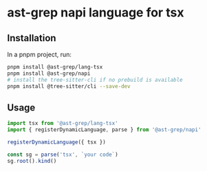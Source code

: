 # ast-grep napi language for tsx

## Installation

In a pnpm project, run:

```bash
pnpm install @ast-grep/lang-tsx
pnpm install @ast-grep/napi
# install the tree-sitter-cli if no prebuild is available
pnpm install @tree-sitter/cli --save-dev
```

## Usage

```js
import tsx from '@ast-grep/lang-tsx'
import { registerDynamicLanguage, parse } from '@ast-grep/napi'

registerDynamicLanguage({ tsx })

const sg = parse('tsx', `your code`)
sg.root().kind()
```
